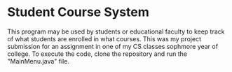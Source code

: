 # Student Course System
This program may be used by students or educational faculty to keep track of what students are enrolled in what courses. This was my project submission for an assignment in one of my CS classes sophmore year of college. To execute the code, clone the repository and run the "MainMenu.java" file.
